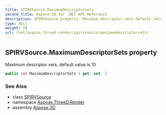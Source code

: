 ```yaml
---
title: SPIRVSource.MaximumDescriptorSets
second_title: Aspose.3D for .NET API Reference
description: SPIRVSource property. Maximum descriptor sets default value is 10
type: docs
weight: 50
url: /net/aspose.threed.render/spirvsource/maximumdescriptorsets/
---
```

## SPIRVSource.MaximumDescriptorSets property

Maximum descriptor sets, default value is 10

```csharp
public int MaximumDescriptorSets { get; set; }
```

### See Also

* class [SPIRVSource](../)
* namespace [Aspose.ThreeD.Render](../../spirvsource/)
* assembly [Aspose.3D](../../../)


